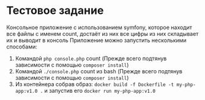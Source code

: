 # Тестовое задание
Консольное приложение с использованием symfony, которое находит все файлы с именем count, достаёт из них все цифры из них складывает их и выводит в консоль 
Приложение можно запустить несколькими способами: 
1. Командой ```php console.php``` count (Прежде всего подтянув зависимости с помощью ```composer install```)
2. Командой ```./console.php``` count из bash (Прежде всего подтянув зависимости с помощью ```composer install```)
3. Из контейнера собрав образ: ```docker build -f Dockerfile -t my-php-app:v1.0 .``` и запустив его ```docker run my-php-app:v1.0```